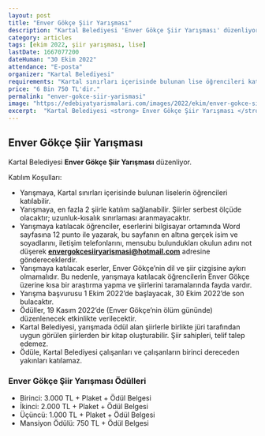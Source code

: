 ```yaml
---
layout: post
title: "Enver Gökçe Şiir Yarışması"
description: "Kartal Belediyesi 'Enver Gökçe Şiir Yarışması' düzenliyor."
category: articles
tags: [ekim 2022, şiir yarışması, lise]
lastDate: 1667077200
dateHuman: "30 Ekim 2022"
attendance: "E-posta"
organizer: "Kartal Belediyesi"
requirements: "Kartal sınırları içerisinde bulunan lise öğrencileri katılabilir."
price: "6 Bin 750 TL'dir."
permalink: "enver-gokce-siir-yarismasi"
image: "https://edebiyatyarismalari.com/images/2022/ekim/enver-gokce-siir-yarismasi.jpg"
excerpt:  "Kartal Belediyesi <strong> Enver Gökçe Şiir Yarışması </strong> düzenliyor."
---
```


## Enver Gökçe Şiir Yarışması
Kartal Belediyesi **Enver Gökçe Şiir Yarışması** düzenliyor.  

Katılım Koşulları:
- Yarışmaya, Kartal sınırları içerisinde bulunan liselerin öğrencileri katılabilir.
- Yarışmaya, en fazla 2 şiirle katılım sağlanabilir. Şiirler serbest ölçüde olacaktır; uzunluk-kısalık sınırlaması aranmayacaktır. 
- Yarışmaya katılacak öğrenciler, eserlerini bilgisayar ortamında Word sayfasına 12 punto ile yazarak, bu sayfanın en altına gerçek isim ve soyadlarını, iletişim telefonlarını, mensubu bulundukları okulun adını not düşerek **envergokcesiiryarismasi@hotmail.com** adresine göndereceklerdir.
- Yarışmaya katılacak eserler, Enver Gökçe’nin dil ve şiir çizgisine aykırı olmamalıdır. Bu nedenle, yarışmaya katılacak öğrencilerin Enver Gökçe üzerine kısa bir araştırma yapma ve şiirlerini taramalarında fayda vardır.
- Yarışma başvurusu 1 Ekim 2022’de başlayacak, 30 Ekim 2022’de son bulacaktır.
- Ödüller, 19 Kasım 2022’de (Enver Gökçe’nin ölüm gününde) düzenlenecek etkinlikte verilecektir.
- Kartal Belediyesi, yarışmada ödül alan şiirlerle birlikte jüri tarafından uygun görülen şiirlerden bir kitap oluşturabilir. Şiir sahipleri, telif talep edemez.
- Ödüle, Kartal Belediyesi çalışanları ve çalışanların birinci dereceden yakınları katılamaz.


### Enver Gökçe Şiir Yarışması Ödülleri
- Birinci: 3.000 TL + Plaket + Ödül Belgesi
- İkinci: 2.000 TL + Plaket + Ödül Belgesi
- Üçüncü: 1.000 TL + Plaket + Ödül Belgesi
- Mansiyon Ödülü: 750 TL + Ödül Belgesi